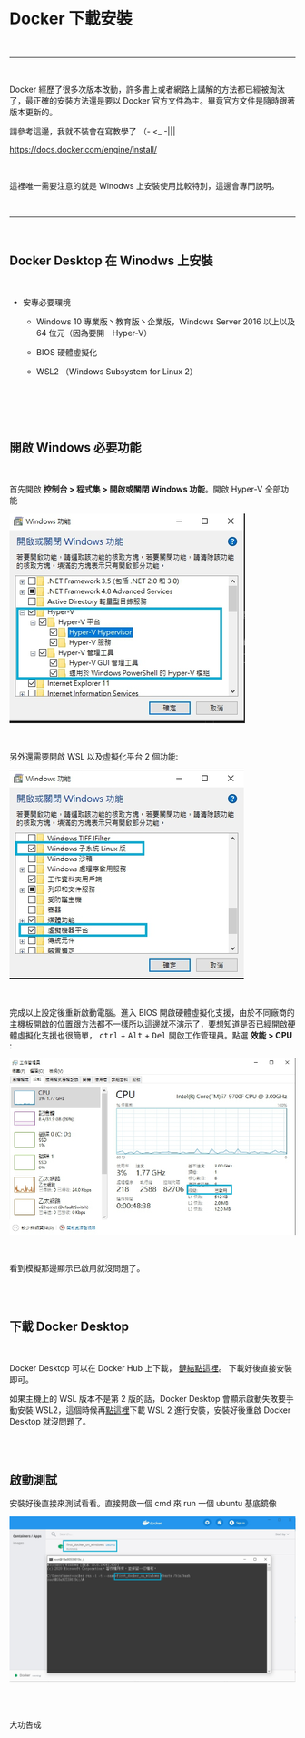 # Docker 下載安裝


<br>

---

<br>

Docker 經歷了很多次版本改動，許多書上或者網路上講解的方法都已經被淘汰了，最正確的安裝方法還是要以 Docker 官方文件為主。畢竟官方文件是隨時跟著版本更新的。

請參考這邊，我就不裝會在寫教學了 （- <_ -|||

https://docs.docker.com/engine/install/

<br>

這裡唯一需要注意的就是 Winodws 上安裝使用比較特別，這邊會專門說明。

<br>

---

<br>

## Docker Desktop 在 Winodws 上安裝

<br>

* 安專必要環境

    * Windows 10 專業版丶教育版丶企業版，Windows Server 2016 以上以及 64 位元（因為要開　Hyper-V）

    * BIOS 硬體虛擬化

    * WSL2 （Windows Subsystem for Linux 2）

    <br>

<br>
<br>

## 開啟 Windows 必要功能

<br>

首先開啟 __控制台 > 程式集 > 開啟或關閉 Windows 功能__。開啟 Hyper-V 全部功能

![1](imgs/1.jpg)

<br>

另外還需要開啟 WSL 以及虛擬化平台 2 個功能:

![2](imgs/2.jpg)

<br>

完成以上設定後重新啟動電腦。進入 BIOS 開啟硬體虛擬化支援，由於不同廠商的主機板開啟的位置跟方法都不一樣所以這邊就不演示了，要想知道是否已經開啟硬體虛擬化支援也很簡單， <kbd>ctrl</kbd> + <kbd>Alt</kbd> + <kbd>Del</kbd> 開啟工作管理員。點選 __效能 > CPU__ :

![3](imgs/3.jpg)

<br>

看到模擬那邊顯示已啟用就沒問題了。

<br>
<br>

## 下載 Docker Desktop 

<br>

Docker Desktop 可以在 Docker Hub 上下載， [鏈結點這裡](https://hub.docker.com/editions/community/docker-ce-desktop-windows/)。 下載好後直接安裝即可。

如果主機上的 WSL 版本不是第 2 版的話，Docker Desktop 會顯示啟動失敗要手動安裝 WSL2，這個時候再[點這裡](http://aka.ms/wsl2kernelmsix64)下載 WSL 2 進行安裝，安裝好後重啟 Docker Desktop 就沒問題了。

<br>
<br>

## 啟動測試

安裝好後直接來測試看看。直接開啟一個 cmd 來 run 一個 ubuntu 基底鏡像

![4](imgs/4.jpg)

<br>
<br>

大功告成